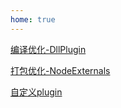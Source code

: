 ```yaml
---
home: true
---
```


[编译优化-DllPlugin](/webpack/dll-plugin.html)

[打包优化-NodeExternals](/webpack/webpack-node-externals.html)

[自定义plugin](/webpack/custom-plugin.html)